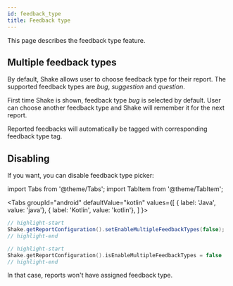 ```yaml
---
id: feedback_type
title: Feedback type
---
```

This page describes the feedback type feature.

## Multiple feedback types
By default, Shake allows user to choose feedback type for their report.
The supported feedback types are *bug*, *suggestion* and *question*.

First time Shake is shown, feedback type *bug* is selected by default.
User can choose another feedback type and Shake will remember it for the next report.

Reported feedbacks will automatically be tagged with corresponding feedback type tag.

## Disabling
If you want, you can disable feedback type picker:

import Tabs from '@theme/Tabs';
import TabItem from '@theme/TabItem';

<Tabs
  groupId="android"
  defaultValue="kotlin"
  values={[
    { label: 'Java', value: 'java'},
    { label: 'Kotlin', value: 'kotlin'},
  ]
}>

<TabItem value="java">

```java title="App.java"
// highlight-start
Shake.getReportConfiguration().setEnableMultipleFeedbackTypes(false);
// highlight-end
```

</TabItem>

<TabItem value="kotlin">

```kotlin title="App.kt"
// highlight-start
Shake.getReportConfiguration().isEnableMultipleFeedbackTypes = false
// highlight-end
```

</TabItem>
</Tabs>

In that case, reports won't have assigned feedback type.
